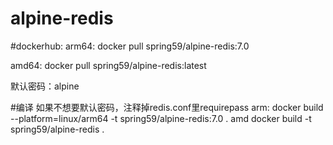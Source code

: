 # alpine-redis

#dockerhub:
arm64: docker pull spring59/alpine-redis:7.0

amd64: docker pull spring59/alpine-redis:latest

默认密码：alpine

#编译
如果不想要默认密码，注释掉redis.conf里requirepass
arm:
docker build --platform=linux/arm64 -t spring59/alpine-redis:7.0 .
amd
docker build -t spring59/alpine-redis .

